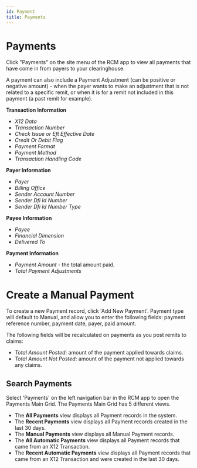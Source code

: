 ```yaml
---
id: Payment
title: Payments
---
```


# Payments

Click "Payments" on the site menu of the RCM app to view all payments that have come in from payers to your clearinghouse.

A payment can also include a Payment Adjustment (can be positive or negative amount) - when the payer wants to make an adjustment that is not related to a specific remit, or when it is for a remit not included in this payment (a past remit for example).

**Transaction Information**
- *X12 Data*
- *Transaction Number*
- *Check Issue or Eft Effective Date*
- *Credit Or Debit Flag*
- *Payment Format*
- *Payment Method*
- *Transaction Handling Code*

**Payer Information**
- *Payer*
- *Billing Office*
- *Sender Account Number*
- *Sender Dfi Id Number*
- *Sender Dfi Id Number Type*

**Payee Information**
- *Payee*
- *Financial Dimension*
- *Delivered To*

**Payment Information**
- *Payment Amount* - the total amount paid.
- *Total Payment Adjustments* 

# Create a Manual Payment
To create a new Payment record, click 'Add New Payment'. Payment type will default to Manual, and allow you to enter the following fields: payment reference number, payment date, payer, paid amount.

The following fields will be recalculated on payments as you post remits to claims:
- *Total Amount Posted*: amount of the payment applied towards claims.
- *Total Amount Not Posted*: amount of the payment not applied towards any claims.

## Search Payments

Select 'Payments' on the left navigation bar in the RCM app to open the Payments Main Grid. The Payments Main Grid has 5 different views.

- The **All Payments** view displays all Payment records in the system. 
- The **Recent Payments** view displays all Payment records created in the last 30 days.
- The **Manual Payments** view displays all Manual Payment records.
- The **All Automatic Payments** view displays all Payment records that came from an X12 Transaction.
- The **Recent Automatic Payments** view displays all Payment records that came from an X12 Transaction and were created in the last 30 days.
